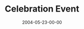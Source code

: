 ---
layout: message
category: message
series: "Going Crazy"
title: "Celebration Event"
date: 2004-05-23-00-00
message_id: 170
audio: "http://s3.amazonaws.com/crossroads-media/media/legacy/mp3/GC_06_05-23-04_Celebration_Event.mp3"
audio-duration: "45:41"
explicit: "N"
---